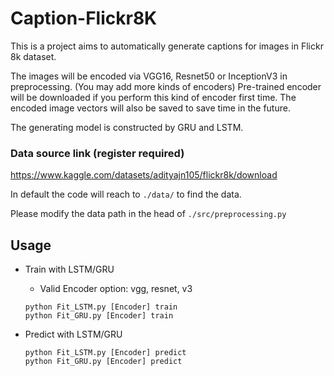 # Caption-Flickr8K

This is a project aims to automatically generate captions for images in Flickr 8k dataset.

The images will be encoded via VGG16, Resnet50 or InceptionV3 in preprocessing. (You may add more kinds of encoders)
Pre-trained encoder will be downloaded if you perform this kind of encoder first time. 
The encoded image vectors will also be saved to save time in the future.

The generating model is constructed by GRU and LSTM.

### Data source link (register required)
https://www.kaggle.com/datasets/adityajn105/flickr8k/download

In default the code will reach to ```./data/``` to find the data.

Please modify the data path in the head of ```./src/preprocessing.py```

## Usage
- Train with LSTM/GRU
    - Valid Encoder option: vgg, resnet, v3
  ```
  python Fit_LSTM.py [Encoder] train 
  python Fit_GRU.py [Encoder] train
  ```
    
- Predict with LSTM/GRU
  
  ```
  python Fit_LSTM.py [Encoder] predict
  python Fit_GRU.py [Encoder] predict
  ```


